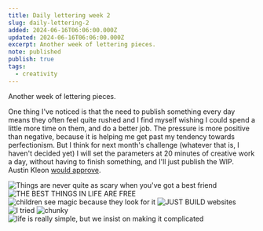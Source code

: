 ```yaml
---
title: Daily lettering week 2
slug: daily-lettering-2
added: 2024-06-16T06:06:00.000Z
updated: 2024-06-16T06:06:00.000Z
excerpt: Another week of lettering pieces.
note: published
publish: true
tags:
  - creativity
---
```


Another week of lettering pieces. 

One thing I've noticed is that the need to publish something every day means they often feel quite rushed and I find myself wishing I could spend a little more time on them, and do a better job. The pressure is more positive than negative, because it is helping me get past my tendency towards perfectionism. But I think for next month's challenge (whatever that is, I haven't decided yet) I will set the parameters at 20 minutes of creative work a day, without having to finish something, and I'll just publish the WIP. Austin Kleon [would approve](/thoughts-on-show-your-work-by-austin-kleon/).


<img src="/images/lettering-2-1.jpg" alt="Things are never quite as scary when you've got a best friend" />

<img src="/images/lettering-2-2.jpg" alt="THE BEST THINGS IN LIFE ARE FREE" />

<img src="/images/lettering-2-3.jpg" alt="children see magic because they look for it" />

<img src="/images/lettering-2-4.jpg" alt="JUST BUILD websites" />

<img src="/images/lettering-2-5.jpg" alt="I tried" />

<img src="/images/lettering-2-6.jpg" alt="chunky" />

<img src="/images/lettering-2-7.jpg" alt="life is really simple, but we insist on making it complicated" />

